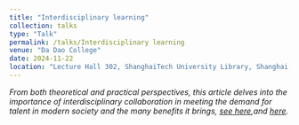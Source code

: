 ```yaml
---
title: "Interdisciplinary learning"
collection: talks
type: "Talk"
permalink: /talks/Interdisciplinary learning
venue: "Da Dao College"
date: 2024-11-22
location: "Lecture Hall 302, ShanghaiTech University Library, Shanghai, China"
---
```


_From both theoretical and practical perspectives, this article delves into the importance of interdisciplinary collaboration in meeting the demand for talent in modern society and the many benefits it brings, [see here](https://dadao.shanghaitech.edu.cn/2024/1121/c14573a1102919/page.htm),and [here](https://mp.weixin.qq.com/s/CVR-5dGdiQ1tjiWn2nBZWg)._     


